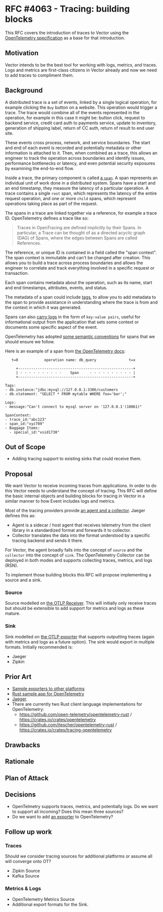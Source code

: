# RFC #4063 - Tracing: building blocks

This RFC covers the introduction of traces to Vector using the [OpenTelemetry specification](https://github.com/open-telemetry/opentelemetry-specification) as a base for that introduction.

## Motivation

Vector intends to be the best tool for working with logs, metrics, and traces. Logs and metrics are first-class citizens in Vector already and now we need to add traces to compliment them.

## Background

A distributed trace is a set of events, linked by a single logical operation, for example clicking the `Buy` button on a website. This operation would trigger a trace. The trace would combine all of the events represented in the operation, for example in this case it might be: button click, request to backend service, credit card auth to payments service, update to inventory, generation of shipping label, return of CC auth, return of result to end user site.

These events cross process, network, and service boundaries. The start and end of each event is recorded and potentially metadata or other information is attached to it.  Then, when combined as a trace, this allows an engineer to track the operation across boundaries and identify issues, performance bottlenecks or latency, and even potential security exposures by examining the end-to-end flow.

Inside a trace, the primary component is called [a `span`](https://opentracing.io/docs/overview/spans/). A span represents an individual unit of work done in a distributed system. Spans have a start and an end timestamp, they measure the latency of a particular operation. A trace contains a single `root` span, which represents the latency of the entire request operation, and one or more `child` spans, which represent operations taking place as part of the request.

The spans in a trace are linked together via a reference, for example a trace ID. OpenTelemetry defines a trace like so:

> Traces in OpenTracing are defined implicitly by their Spans. In particular, a Trace can be thought of as a directed acyclic graph (DAG) of Spans, where the edges between Spans are called References.

The reference, or unique ID is contained in a field called the "span context". The span context is immutable and can't be changed after creation. This allows you to build a trace across process boundaries and allows the engineer to correlate and track everything involved in a specific request or transaction.

Each span contains metadata about the operation, such as its name, start and end timestamps, attributes, events, and status.

The metadata of a span could include [tags](https://opentracing.io/docs/overview/tags-logs-baggage/), to allow you to add metadata to the span to provide assistance in understanding where the trace is from and the context in which it was generated.

Spans can also [carry logs](https://opentracing.io/docs/overview/tags-logs-baggage/) in the form of `key:value pairs`, useful for informational output from the application that sets some context or documents some specific aspect of the event.

OpenTelemetry has adopted [some semantic conventions](https://github.com/open-telemetry/opentelemetry-specification/blob/master/specification/overview.md#semantic-conventions) for spans that we should ensure we follow.

Here is an example of a span from [the OpenTelemetry docs](https://opentracing.io/docs/overview/spans/):

```text
   t=0            operation name: db_query               t=x

     +-----------------------------------------------------+
     | · · · · · · · · · ·    Span     · · · · · · · · · · |
     +-----------------------------------------------------+

Tags:
- db.instance:"jdbc:mysql://127.0.0.1:3306/customers
- db.statement: "SELECT * FROM mytable WHERE foo='bar';"

Logs:
- message:"Can't connect to mysql server on '127.0.0.1'(10061)"

SpanContext:
- trace_id:"abc123"
- span_id:"xyz789"
- Baggage Items:
  - special_id:"vsid1738"
```

## Out of Scope

- Adding tracing support to existing sinks that could receive them.

## Proposal

We want Vector to receive incoming traces from applications. In order to do this Vector needs to understand the concept of tracing. This RFC will define the basic internal objects and building blocks for tracing in Vector in a similar manner to how Event includes logs and metrics.

Most of the tracing providers provide [an agent and a collector](https://github.com/open-telemetry/opentelemetry-collector/blob/master/README.md). Jaeger defines this as:

- Agent is a sidecar / host agent that receives telemetry from the client library in a standardized format and forwards it to collector.
- Collector translates the data into the format understood by a specific tracing backend and sends it there. 

For Vector, the agent broadly falls into the concept of `source` and the `collector` into the concept of `sink`. The OpenTelemetry Collector can be deployed in both modes and supports collecting traces, metrics, and logs (RSN). 

To implement those building blocks this RFC will propose implementing a source and a sink.

### Source

Source modelled on [the OTLP Receiver](https://github.com/open-telemetry/opentelemetry-collector/blob/master/receiver/otlpreceiver/README.md). This will initially only receive traces but should be extensible to add support for metrics and logs as these mature.

### Sink

Sink modelled on [the OTLP exporter](https://github.com/open-telemetry/opentelemetry-collector/blob/master/exporter/otlpexporter/otlp.go) that supports outputting traces (again with metrics and logs as a future option). The sink would export in multiple formats. Initially recommended is:

- Jaeger
- Zipkin

## Prior Art

- [Sample exporters to other platforms](https://github.com/open-telemetry/opentelemetry-collector/tree/master/exporter)
- [Rust sample app for OpenTelemetry](https://github.com/open-telemetry/opentelemetry-rust/tree/0fa4e7d506cb52520607fa5da70d0efa15e1f6cb/examples/basic)
- [Jaeger](https://www.jaegertracing.io/).
- There are currently two Rust client language implementations for OpenTelemetry:
  - https://github.com/open-telemetry/opentelemetry-rust / https://crates.io/crates/opentelemetry
  - https://github.com/jtescher/opentelemetry-rust / https://crates.io/crates/tracing-opentelemetry


## Drawbacks


## Rationale


## Plan of Attack

## Decisions

- OpenTelmetry supports traces, metrics, and potentially logs. Do we want to support all incoming? Does this mean three sources?
- Do we want to add [an exporter](https://github.com/open-telemetry/opentelemetry-collector/tree/master/exporter) to OpenTelemetry?

## Follow up work

### Traces

Should we consider tracing sources for additional platforms or assume all will converge onto OT?

- Zipkin Source
- Kafka Source

### Metrics & Logs

- OpenTelemetry Metrics Source
- Additional export formats for the Sink.
